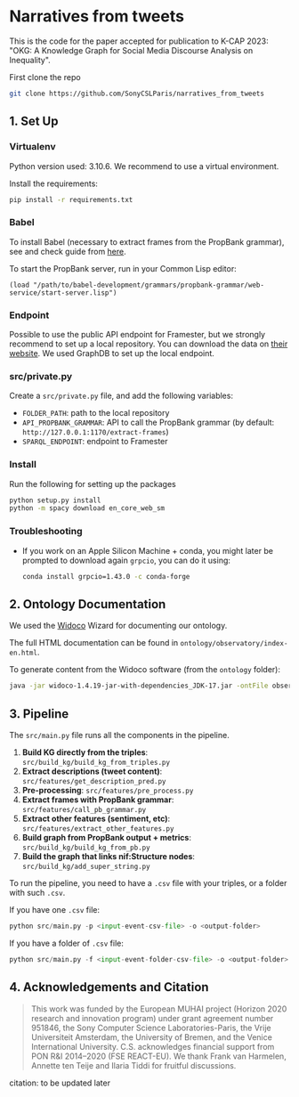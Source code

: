# Narratives from tweets

This is the code for the paper accepted for publication to K-CAP 2023: "OKG: A Knowledge Graph for Social Media Discourse Analysis on Inequality".

First clone the repo
```bash
git clone https://github.com/SonyCSLParis/narratives_from_tweets
```

## 1. Set Up


### Virtualenv
Python version used: 3.10.6. We recommend to use a virtual environment.

Install the requirements:
```bash
pip install -r requirements.txt
```

### Babel

To install Babel (necessary to extract frames from the PropBank grammar), see and check guide from [here](https://gitlab.ai.vub.ac.be/ehai/babel).

To start the PropBank server, run in your Common Lisp editor:
```common lisp
(load "/path/to/babel-development/grammars/propbank-grammar/web-service/start-server.lisp")
```

### Endpoint

Possible to use the public API endpoint for Framester, but we strongly recommend to set up a local repository. You can download the data on [their website](https://framester.github.io). We used GraphDB to set up the local endpoint.


### src/private.py 
Create a `src/private.py` file, and add the following variables:
* `FOLDER_PATH`: path to the local repository
* `API_PROPBANK_GRAMMAR`: API to call the PropBank grammar (by default: `http://127.0.0.1:1170/extract-frames`)
* `SPARQL_ENDPOINT`: endpoint to Framester

### Install

Run the following for setting up the packages
```bash
python setup.py install
python -m spacy download en_core_web_sm
```

### Troubleshooting

- If you work on an Apple Silicon Machine + conda, you might later be prompted to download again `grpcio`, you can do it using:
    ```bash
    conda install grpcio=1.43.0 -c conda-forge
    ```

## 2. Ontology Documentation

We used the [Widoco](https://github.com/dgarijo/Widoco) Wizard for documenting our ontology.

The full HTML documentation can be found in `ontology/observatory/index-en.html`.

To generate content from the Widoco software (from the `ontology` folder): 
```bash
java -jar widoco-1.4.19-jar-with-dependencies_JDK-17.jar -ontFile observatory.owl -outFolder obio -confFile config.properties -uniteSections
```

## 3. Pipeline

The `src/main.py` file runs all the components in the pipeline.

1. **Build KG directly from the triples**: `src/build_kg/build_kg_from_triples.py`
2. **Extract descriptions (tweet content)**: `src/features/get_description_pred.py`
3. **Pre-processing**: `src/features/pre_process.py`
4. **Extract frames with PropBank grammar**: `src/features/call_pb_grammar.py`
5. **Extract other features (sentiment, etc)**: `src/features/extract_other_features.py`
6. **Build graph from PropBank output + metrics**: `src/build_kg/build_kg_from_pb.py`
7. **Build the graph that links nif:Structure nodes**: `src/build_kg/add_super_string.py`

To run the pipeline, you need to have a `.csv` file with your triples, or a folder with such `.csv`.

If you have one `.csv` file:
```python
python src/main.py -p <input-event-csv-file> -o <output-folder>
```

If you have a folder of `.csv` file:
```python
python src/main.py -f <input-event-folder-csv-file> -o <output-folder>
```

## 4. Acknowledgements and Citation

> This work was funded by the European MUHAI project (Horizon 2020 research and innovation program) under grant agreement number 951846,  the Sony Computer Science Laboratories-Paris, the Vrije Universiteit Amsterdam, the University of Bremen, and the Venice International University. C.S. acknowledges financial support from PON R\&I 2014–2020 (FSE REACT-EU). We thank Frank van Harmelen, Annette ten Teije and Ilaria Tiddi for fruitful discussions.


citation: to be updated later

